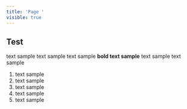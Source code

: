 ```yaml
---
title: 'Page '
visible: true
---
```


## Test

text sample text sample text sample **bold text sample** text sample text sample 

1. text sample
2. text sample
3. text sample
4. text sample
5. text sample

